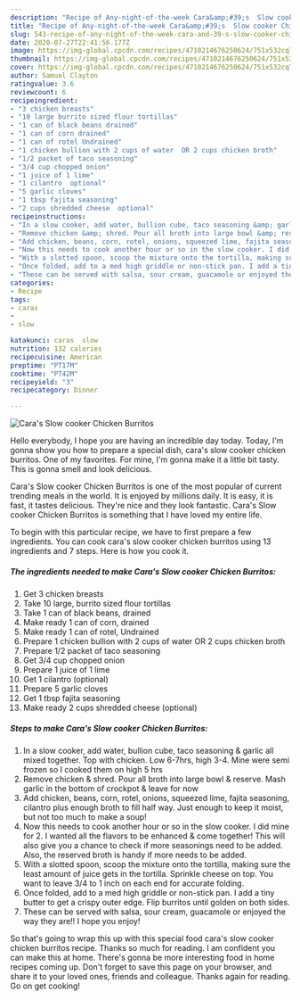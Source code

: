```yaml
---
description: "Recipe of Any-night-of-the-week Cara&amp;#39;s  Slow cooker Chicken Burritos"
title: "Recipe of Any-night-of-the-week Cara&amp;#39;s  Slow cooker Chicken Burritos"
slug: 543-recipe-of-any-night-of-the-week-cara-and-39-s-slow-cooker-chicken-burritos
date: 2020-07-27T22:41:56.177Z
image: https://img-global.cpcdn.com/recipes/4710214676250624/751x532cq70/caras-slow-cooker-chicken-burritos-recipe-main-photo.jpg
thumbnail: https://img-global.cpcdn.com/recipes/4710214676250624/751x532cq70/caras-slow-cooker-chicken-burritos-recipe-main-photo.jpg
cover: https://img-global.cpcdn.com/recipes/4710214676250624/751x532cq70/caras-slow-cooker-chicken-burritos-recipe-main-photo.jpg
author: Samuel Clayton
ratingvalue: 3.6
reviewcount: 6
recipeingredient:
- "3 chicken breasts"
- "10 large burrito sized flour tortillas"
- "1 can of black beans drained"
- "1 can of corn drained"
- "1 can of rotel Undrained"
- "1 chicken bullion with 2 cups of water  OR 2 cups chicken broth"
- "1/2 packet of taco seasoning"
- "3/4 cup chopped onion"
- "1 juice of 1 lime"
- "1 cilantro  optional"
- "5 garlic cloves"
- "1 tbsp fajita seasoning"
- "2 cups shredded cheese  optional"
recipeinstructions:
- "In a slow cooker, add water, bullion cube, taco seasoning &amp; garlic all mixed together. Top with chicken. Low 6-7hrs, high 3-4. Mine were semi frozen so I cooked them on high 5 hrs"
- "Remove chicken &amp; shred. Pour all broth into large bowl &amp; reserve. Mash garlic in the bottom of crockpot &amp; leave for now"
- "Add chicken, beans, corn, rotel, onions, squeezed lime, fajita seasoning, cilantro plus enough broth to fill half way. Just enough to keep it moist, but not too much to make a soup!"
- "Now this needs to cook another hour or so in the slow cooker. I did mine for 2. I wanted all the flavors to be enhanced &amp; come together! This will also give you a chance to check if more seasonings need to be added. Also, the reserved broth is handy if more needs to be added."
- "With a slotted spoon, scoop the mixture onto the tortilla, making sure the least amount of juice gets in the tortilla.  Sprinkle cheese on top. You want to leave 3/4 to 1 inch on each end for accurate folding."
- "Once folded, add to a med high griddle or non-stick pan. I add a tiny butter to get a crispy outer edge. Flip burritos until golden on both sides."
- "These can be served with salsa, sour cream, guacamole or enjoyed the way they are!! I hope you enjoy!"
categories:
- Recipe
tags:
- caras
- 
- slow

katakunci: caras  slow 
nutrition: 132 calories
recipecuisine: American
preptime: "PT17M"
cooktime: "PT42M"
recipeyield: "3"
recipecategory: Dinner

---
```



![Cara&#39;s  Slow cooker Chicken Burritos](https://img-global.cpcdn.com/recipes/4710214676250624/751x532cq70/caras-slow-cooker-chicken-burritos-recipe-main-photo.jpg)

Hello everybody, I hope you are having an incredible day today. Today, I'm gonna show you how to prepare a special dish, cara&#39;s  slow cooker chicken burritos. One of my favorites. For mine, I'm gonna make it a little bit tasty. This is gonna smell and look delicious.

Cara&#39;s  Slow cooker Chicken Burritos is one of the most popular of current trending meals in the world. It is enjoyed by millions daily. It is easy, it is fast, it tastes delicious. They're nice and they look fantastic. Cara&#39;s  Slow cooker Chicken Burritos is something that I have loved my entire life.




To begin with this particular recipe, we have to first prepare a few ingredients. You can cook cara&#39;s  slow cooker chicken burritos using 13 ingredients and 7 steps. Here is how you cook it.

<!--inarticleads1-->

##### The ingredients needed to make Cara&#39;s  Slow cooker Chicken Burritos:

1. Get 3 chicken breasts
1. Take 10 large, burrito sized flour tortillas
1. Take 1 can of black beans, drained
1. Make ready 1 can of corn, drained
1. Make ready 1 can of rotel, Undrained
1. Prepare 1 chicken bullion with 2 cups of water  OR 2 cups chicken broth
1. Prepare 1/2 packet of taco seasoning
1. Get 3/4 cup chopped onion
1. Prepare 1 juice of 1 lime
1. Get 1 cilantro  (optional)
1. Prepare 5 garlic cloves
1. Get 1 tbsp fajita seasoning
1. Make ready 2 cups shredded cheese  (optional)




<!--inarticleads2-->

##### Steps to make Cara&#39;s  Slow cooker Chicken Burritos:

1. In a slow cooker, add water, bullion cube, taco seasoning &amp; garlic all mixed together. Top with chicken. Low 6-7hrs, high 3-4. Mine were semi frozen so I cooked them on high 5 hrs
1. Remove chicken &amp; shred. Pour all broth into large bowl &amp; reserve. Mash garlic in the bottom of crockpot &amp; leave for now
1. Add chicken, beans, corn, rotel, onions, squeezed lime, fajita seasoning, cilantro plus enough broth to fill half way. Just enough to keep it moist, but not too much to make a soup!
1. Now this needs to cook another hour or so in the slow cooker. I did mine for 2. I wanted all the flavors to be enhanced &amp; come together! This will also give you a chance to check if more seasonings need to be added. Also, the reserved broth is handy if more needs to be added.
1. With a slotted spoon, scoop the mixture onto the tortilla, making sure the least amount of juice gets in the tortilla.  Sprinkle cheese on top. You want to leave 3/4 to 1 inch on each end for accurate folding.
1. Once folded, add to a med high griddle or non-stick pan. I add a tiny butter to get a crispy outer edge. Flip burritos until golden on both sides.
1. These can be served with salsa, sour cream, guacamole or enjoyed the way they are!! I hope you enjoy!




So that's going to wrap this up with this special food cara&#39;s  slow cooker chicken burritos recipe. Thanks so much for reading. I am confident you can make this at home. There's gonna be more interesting food in home recipes coming up. Don't forget to save this page on your browser, and share it to your loved ones, friends and colleague. Thanks again for reading. Go on get cooking!
